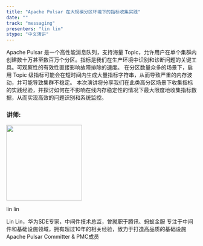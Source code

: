 ```yaml
---
title: "Apache Pulsar 在大规模分区环境下的指标收集实践"
date: ""
track: "messaging"
presenters: "lin lin"
stype: "中文演讲"
---
```


Apache Pulsar 是一个高性能消息队列，支持海量 Topic，允许用户在单个集群内创建数十万甚至数百万个分区。指标是我们在生产环境中识别和诊断问题的关键工具。可观察性的有效性直接影响故障排除的速度。
在分区数量众多的场景下，启用 Topic 级指标可能会在短时间内生成大量指标字符串，从而导致严重的内存波动，并可能导致集群不稳定。
本次演讲将分享我们在此类高分区场景下收集指标的实践经验，并探讨如何在不影响在线内存稳定性的情况下最大限度地收集指标数据，从而实现高效的问题识别和系统监控。

### 讲师:

<img src="https://sessionize.com/image/f542-400o400o1-4vaXwyGZYAujcJxNoeruQG.jpg" width="200" /><br/>

lin lin

Lin Lin，华为SDE专家，中间件技术总监，曾就职于腾讯、蚂蚁金服
专注于中间件和基础设施领域，拥有超过10年的相关经验，致力于打造高品质的基础设施
Apache Pulsar Committer & PMC成员